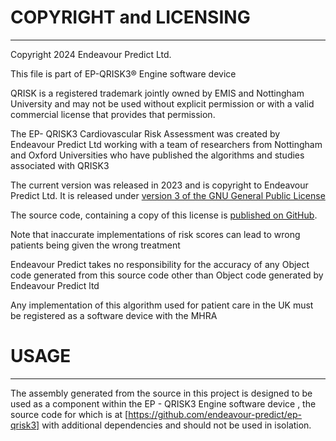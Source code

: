 # COPYRIGHT and LICENSING
-----------------------
Copyright 2024 Endeavour Predict Ltd.

This file is part of EP-QRISK3® Engine software device

QRISK is a registered trademark jointly owned by EMIS and Nottingham University and may not be used without explicit permission or with a valid commercial license that provides that permission.

The EP- QRISK3 Cardiovascular Risk Assessment was created by Endeavour Predict Ltd working with a team of researchers from Nottingham and Oxford Universities who have published the algorithms and studies associated with QRISK3

The current version was released in 2023 and is copyright to Endeavour Predict Ltd.
It is released under [version 3 of the GNU General Public License](http://www.gnu.org/licenses/gpl.html)

The source code, containing a copy of this license is [published on GitHub](https://github.com/endeavour-predict/ep-service-dotnet).

Note that inaccurate implementations of risk scores can lead to wrong patients being given the wrong treatment

Endeavour Predict takes no responsibility for the accuracy of any Object code generated from this source code other than Object code generated by Endeavour Predict ltd

Any implementation of this algorithm used for patient care in the UK must be registered as a software device with the MHRA


# USAGE
-----------------------
The assembly generated from the source in  this project is designed to be used as a component within the EP - QRISK3 Engine software device , the source code for which is at
[https://github.com/endeavour-predict/ep-qrisk3] with additional dependencies and should not be used in isolation.

